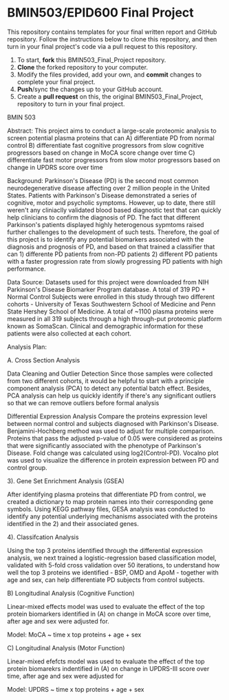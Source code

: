 # BMIN503/EPID600 Final Project

This repository contains templates for your final written report and GitHub repository. Follow the instructions below to clone this repository, and then turn in your final project's code via a pull request to this repository.


1. To start, **fork** this BMIN503_Final_Project repository.
1. **Clone** the forked repository to your computer.
1. Modify the files provided, add your own, and **commit** changes to complete your final project.
1. **Push**/sync the changes up to your GitHub account.
1. Create a **pull request** on this, the original BMIN503_Final_Project, repository to turn in your final project.


BMIN 503

Abstract: This project aims to conduct a large-scale proteomic analysis to screen potential plasma proteins that can A) differentiate PD from normal control B) differentiate fast cognitive progressors from slow cognitive progressors based on change in MoCA score change over time C) differentiate fast motor progressors from slow motor progressors based on change in UPDRS score over time

Background: Parkinson's Disease (PD) is the second most common neurodegenerative disease affecting over 2 million people in the United States. Patients with Parkinson's Disease demonstrated a series of cognitive, motor and psycholic symptoms. However, up to date, there still weren't any cliniaclly validated blood based diagnostic test that can quickly help clinicians to confirm the diagnosis of PD. The fact that different Parkinson's patients displayed highly heterogenous sypmtoms raised further challenges to the development of such tests. Therefore, the goal of this project is to identify any potential biomarkers associated with the diagnosis and prognosis of PD, and based on that trained a classifier that can 1) differente PD patients from non-PD patients 2) different PD patients with a faster progression rate from slowly progressing PD patients with high performance.

Data Source: Datasets used for this project were downloaded from NIH Parkinson's Disease Biomarker Program database. A total of 319 PD + Normal Control Subjects were enrolled in this study through two different cohorts - University of Texas Southwestern School of Medicine and Penn State Hershey School of Medicine. A total of ~1100 plasma proteins were measured in all 319 subjects through a high through-put proteomic platform known as SomaScan. Clinical and demographic information for these patients were also collected at each cohort.

Analysis Plan:

A. Cross Section Analysis

Data Cleaning and Outlier Detection
Since those samples were collected from two different cohorts, it would be helpful to start with a principle component analysis (PCA) to detect any potential batch effect. Besides, PCA analysis can help us quickly identify if there's any significant outliers so that we can remove outliers before formal analysis

Differential Expression Analysis
Compare the proteins expression level between normal control and subjects diagnosed with Parkinson's Disease. Benjamini-Hochberg method was used to adjust for multiple comparison. Proteins that pass the adjusted p-value of 0.05 were considered as proteins that were significantly associated with the phenotype of Parkinson's Disease. Fold change was calculated using log2(Control-PD). Vocalno plot was used to visualize the difference in protein expression between PD and control group.

3). Gene Set Enrichment Analysis (GSEA)

After identifying plasma proteins that differentiate PD from control, we created a dictionary to map protein names into their corresponding gene symbols. Using KEGG pathway files, GESA analysis was conducted to identify any potential underlying mechanisms associated with the proteins identified in the 2) and their associated genes.

4). Classifcation Analysis

Using the top 3 proteins identified through the differential expression analysis, we next trained a logistic-regression based classification model, validated with 5-fold cross validation over 50 iterations, to understand how well the top 3 proteins we identified - BSP, OMD and ApoM - together with age and sex, can help differentiate PD subjects from control subjects.

B) Longitudinal Analysis (Cognitive Function)

Linear-mixed effects model was used to evaluate the effect of the top protein biomarkers identified in (A) on change in MoCA score over time, after age and sex were adjusted for.

Model: MoCA ~ time x top proteins + age + sex

C) Longitudinal Analysis (Motor Function)

Linear-mixed efefcts model was used to evaluate the effect of the top protein biomarekrs indentified in (A) on change in UPDRS-III score over time, after age and sex were adjusted for 

Model: UPDRS ~ time x top proteins + age + sex
